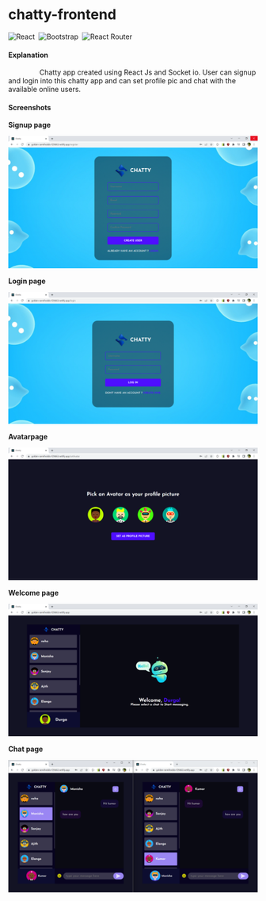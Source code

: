 # chatty-frontend

![React](https://img.shields.io/badge/react-%2320232a.svg?style=for-the-badge&logo=react&logoColor=%2361DAFB) &nbsp;![Bootstrap](https://img.shields.io/badge/bootstrap-%23563D7C.svg?style=for-the-badge&logo=bootstrap&logoColor=white) &nbsp;![React Router](https://img.shields.io/badge/React_Router-CA4245?style=for-the-badge&logo=react-router&logoColor=white)

#### Explanation  
   <p>&nbsp;&nbsp;&nbsp;&nbsp;&nbsp;&nbsp;&nbsp;&nbsp;&nbsp;&nbsp;&nbsp;&nbsp;&nbsp;&nbsp;&nbsp;&nbsp;Chatty app created using React Js and Socket io. 
User can signup and login into this chatty app and can set profile pic and chat with the available online users.</p>


#### Screenshots  

**Signup page**

<img src="https://github.com/Monishadhanasekar/chatty-frontend/blob/main/screenshots/register.png" title="Signup page"> 

**Login page** 

<img src="https://github.com/Monishadhanasekar/chatty-frontend/blob/main/screenshots/login.png" title="Login page">

**Avatarpage**

<img src="https://github.com/Monishadhanasekar/chatty-frontend/blob/main/screenshots/avatar.png" title="Avatar page">

**Welcome page**

<img src="https://github.com/Monishadhanasekar/chatty-frontend/blob/main/screenshots/welcome.png" title="Welcome page">

**Chat page**

<img src="https://github.com/Monishadhanasekar/chatty-frontend/blob/main/screenshots/chat.png" title="Chat page">



